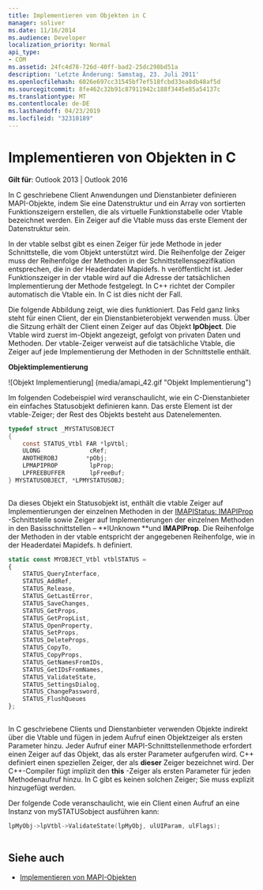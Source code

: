 ```yaml
---
title: Implementieren von Objekten in C
manager: soliver
ms.date: 11/16/2014
ms.audience: Developer
localization_priority: Normal
api_type:
- COM
ms.assetid: 24fc4d78-726d-40ff-bad2-25dc298bd51a
description: 'Letzte Änderung: Samstag, 23. Juli 2011'
ms.openlocfilehash: 6026e697cc31545bf7ef518fcbd33ea8db48af5d
ms.sourcegitcommit: 8fe462c32b91c87911942c188f3445e85a54137c
ms.translationtype: MT
ms.contentlocale: de-DE
ms.lasthandoff: 04/23/2019
ms.locfileid: "32310189"
---
```

# <a name="implementing-objects-in-c"></a>Implementieren von Objekten in C

**Gilt für**: Outlook 2013 | Outlook 2016 
  
In C geschriebene Client Anwendungen und Dienstanbieter definieren MAPI-Objekte, indem Sie eine Datenstruktur und ein Array von sortierten Funktionszeigern erstellen, die als virtuelle Funktionstabelle oder Vtable bezeichnet werden. Ein Zeiger auf die Vtable muss das erste Element der Datenstruktur sein.
  
In der vtable selbst gibt es einen Zeiger für jede Methode in jeder Schnittstelle, die vom Objekt unterstützt wird. Die Reihenfolge der Zeiger muss der Reihenfolge der Methoden in der Schnittstellenspezifikation entsprechen, die in der Headerdatei Mapidefs. h veröffentlicht ist. Jeder Funktionszeiger in der vtable wird auf die Adresse der tatsächlichen Implementierung der Methode festgelegt. In C++ richtet der Compiler automatisch die Vtable ein. In C ist dies nicht der Fall. 
  
Die folgende Abbildung zeigt, wie dies funktioniert. Das Feld ganz links steht für einen Client, der ein Dienstanbieterobjekt verwenden muss. Über die Sitzung erhält der Client einen Zeiger auf das Objekt **lpObject**. Die Vtable wird zuerst im-Objekt angezeigt, gefolgt von privaten Daten und Methoden. Der vtable-Zeiger verweist auf die tatsächliche Vtable, die Zeiger auf jede Implementierung der Methoden in der Schnittstelle enthält. 
  
**Objektimplementierung**
  
![Objekt Implementierung] (media/amapi_42.gif "Objekt Implementierung")
  
Im folgenden Codebeispiel wird veranschaulicht, wie ein C-Dienstanbieter ein einfaches Statusobjekt definieren kann. Das erste Element ist der vtable-Zeiger; der Rest des Objekts besteht aus Datenelementen. 
  
```C
typedef struct _MYSTATUSOBJECT
{
    const STATUS_Vtbl FAR *lpVtbl;
    ULONG              cRef;
    ANOTHEROBJ        *pObj;
    LPMAPIPROP         lpProp;
    LPFREEBUFFER       lpFreeBuf;
} MYSTATUSOBJECT, *LPMYSTATUSOBJ;
 
```

Da dieses Objekt ein Statusobjekt ist, enthält die vtable Zeiger auf Implementierungen der einzelnen Methoden in der [IMAPIStatus: IMAPIProp](imapistatusimapiprop.md) -Schnittstelle sowie Zeiger auf Implementierungen der einzelnen Methoden in den Basisschnittstellen – **IUnknown **und **IMAPIProp**. Die Reihenfolge der Methoden in der vtable entspricht der angegebenen Reihenfolge, wie in der Headerdatei Mapidefs. h definiert.
  
```js
static const MYOBJECT_Vtbl vtblSTATUS =
{
    STATUS_QueryInterface,
    STATUS_AddRef,
    STATUS_Release,
    STATUS_GetLastError,
    STATUS_SaveChanges,
    STATUS_GetProps,
    STATUS_GetPropList,
    STATUS_OpenProperty,
    STATUS_SetProps,
    STATUS_DeleteProps,
    STATUS_CopyTo,
    STATUS_CopyProps,
    STATUS_GetNamesFromIDs,
    STATUS_GetIDsFromNames,
    STATUS_ValidateState,
    STATUS_SettingsDialog,
    STATUS_ChangePassword,
    STATUS_FlushQueues
};
 
```

In C geschriebene Clients und Dienstanbieter verwenden Objekte indirekt über die Vtable und fügen in jedem Aufruf einen Objektzeiger als ersten Parameter hinzu. Jeder Aufruf einer MAPI-Schnittstellenmethode erfordert einen Zeiger auf das Objekt, das als erster Parameter aufgerufen wird. C++ definiert einen speziellen Zeiger, der als **dieser** Zeiger bezeichnet wird. Der C++-Compiler fügt implizit den **this** -Zeiger als ersten Parameter für jeden Methodenaufruf hinzu. In C gibt es keinen solchen Zeiger; Sie muss explizit hinzugefügt werden. 
  
Der folgende Code veranschaulicht, wie ein Client einen Aufruf an eine Instanz von mySTATUSobject ausführen kann:
  
```C
lpMyObj->lpVtbl->ValidateState(lpMyObj, ulUIParam, ulFlags);
 
```

## <a name="see-also"></a>Siehe auch

- [Implementieren von MAPI-Objekten](implementing-mapi-objects.md)

